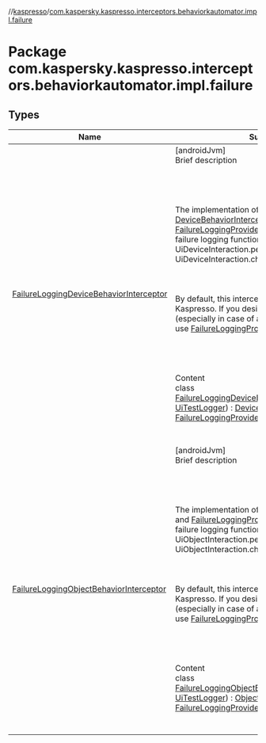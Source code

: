 //[kaspresso](../index.md)/[com.kaspersky.kaspresso.interceptors.behaviorkautomator.impl.failure](index.md)



# Package com.kaspersky.kaspresso.interceptors.behaviorkautomator.impl.failure  


## Types  
  
|  Name|  Summary| 
|---|---|
| [FailureLoggingDeviceBehaviorInterceptor](-failure-logging-device-behavior-interceptor/index.md)| [androidJvm]  <br>Brief description  <br><br><br><br><br>The implementation of [DeviceBehaviorInterceptor](../com.kaspersky.kaspresso.interceptors.behaviorkautomator/-device-behavior-interceptor/index.md) and [FailureLoggingProvider](../com.kaspersky.kaspresso.failure/-failure-logging-provider/index.md) interfaces. Provides failure logging functionality for UiDeviceInteraction.perform and UiDeviceInteraction.check calls.<br><br><br><br>By default, this interceptor is not used in Kaspresso. If you desire to change result log (especially in case of an error) we recommend to use [FailureLoggingProvider](../com.kaspersky.kaspresso.failure/-failure-logging-provider/index.md) directly<br><br><br><br>  <br>Content  <br>class [FailureLoggingDeviceBehaviorInterceptor](-failure-logging-device-behavior-interceptor/index.md)(**logger**: [UiTestLogger](../com.kaspersky.kaspresso.logger/-ui-test-logger/index.md)) : [DeviceBehaviorInterceptor](../com.kaspersky.kaspresso.interceptors.behaviorkautomator/-device-behavior-interceptor/index.md), [FailureLoggingProvider](../com.kaspersky.kaspresso.failure/-failure-logging-provider/index.md)  <br><br><br>
| [FailureLoggingObjectBehaviorInterceptor](-failure-logging-object-behavior-interceptor/index.md)| [androidJvm]  <br>Brief description  <br><br><br><br><br>The implementation of [ObjectBehaviorInterceptor](../com.kaspersky.kaspresso.interceptors.behaviorkautomator/-object-behavior-interceptor/index.md) and [FailureLoggingProvider](../com.kaspersky.kaspresso.failure/-failure-logging-provider/index.md) interfaces. Provides failure logging functionality for UiObjectInteraction.perform and UiObjectInteraction.check calls.<br><br><br><br>By default, this interceptor is not used in Kaspresso. If you desire to change result log (especially in case of an error) we recommend to use [FailureLoggingProvider](../com.kaspersky.kaspresso.failure/-failure-logging-provider/index.md) directly<br><br><br><br>  <br>Content  <br>class [FailureLoggingObjectBehaviorInterceptor](-failure-logging-object-behavior-interceptor/index.md)(**logger**: [UiTestLogger](../com.kaspersky.kaspresso.logger/-ui-test-logger/index.md)) : [ObjectBehaviorInterceptor](../com.kaspersky.kaspresso.interceptors.behaviorkautomator/-object-behavior-interceptor/index.md), [FailureLoggingProvider](../com.kaspersky.kaspresso.failure/-failure-logging-provider/index.md)  <br><br><br>

